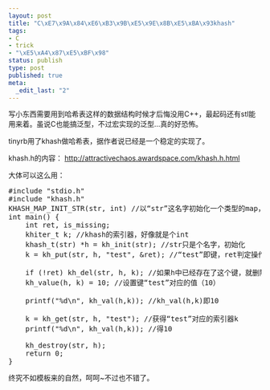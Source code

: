 ```yaml
--- 
layout: post
title: "C\xE7\x9A\x84\xE6\xB3\x9B\xE5\x9E\x8B\xE5\xBA\x93khash"
tags: 
- C
- trick
- "\xE5\xA4\x87\xE5\xBF\x98"
status: publish
type: post
published: true
meta: 
  _edit_last: "2"
---
```

写小东西需要用到哈希表这样的数据结构时候才后悔没用C++，最起码还有stl能用来着。虽说C也能搞泛型，不过宏实现的泛型...真的好恐怖。

tinyrb用了khash做哈希表，据作者说已经是一个稳定的实现了。

khash.h的内容：
<a href="http://attractivechaos.awardspace.com/khash.h.html">http://attractivechaos.awardspace.com/khash.h.html</a>

大体可以这么用：
<pre lang="c">
#include "stdio.h"
#include "khash.h"
KHASH_MAP_INIT_STR(str, int) //以“str”这名字初始化一个类型的map，键类型为字符串，值类型为int
int main() {
    int ret, is_missing;
    khiter_t k; //khash的索引器，好像就是个int
    khash_t(str) *h = kh_init(str); //str只是个名字，初始化
    k = kh_put(str, h, "test", &ret); //“test”即键，ret判定操作是否成功，返回k为索引器

    if (!ret) kh_del(str, h, k); //如果h中已经存在了这个键，就删除之
    kh_value(h, k) = 10; //设置键“test”对应的值（10）
    
    printf("%d\n", kh_val(h,k)); //kh_val(h,k)即10

    k = kh_get(str, h, "test"); //获得“test”对应的索引器k
    printf("%d\n", kh_val(h,k)); //得10

    kh_destroy(str, h);
    return 0;
}
</pre>

终究不如模板来的自然，呵呵~不过也不错了。

